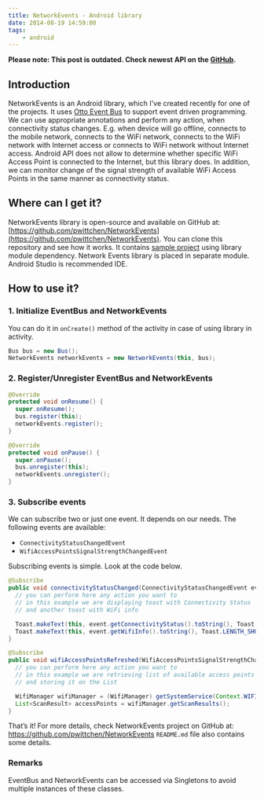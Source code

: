 ```yaml
---
title: NetworkEvents - Android library
date: 2014-08-19 14:59:00
tags:
	- android
---
```


**Please note: This post is outdated. Check newest API on the [GitHub](https://github.com/pwittchen/NetworkEvents).**

Introduction
------------

NetworkEvents is an Android library, which I've created recently for one of the projects. It uses [Otto Event Bus](http://square.github.io/otto/) to support event driven programming. We can use appropriate annotations and perform any action, when connectivity status changes. E.g. when device will go offline, connects to the mobile network, connects to the WiFi network, connects to the WiFi network with Internet access or connects to WiFi network without Internet access. Android API does not allow to determine whether specific WiFi Access Point is connected to the Internet, but this library does. In addition, we can monitor change of the signal strength of available WiFi Access Points in the same manner as connectivity status.

Where can I get it?
-------------------

NetworkEvents library is open-source and available on GitHub at: [https://github.com/pwittchen/NetworkEvents](https://github.com/pwittchen/NetworkEvents). You can clone this repository and see how it works. It contains [sample project](https://github.com/pwittchen/NetworkEvents/tree/master/example) using library module dependency. Network Events library is placed in separate module. Android Studio is recommended IDE.

How to use it?
--------------

### 1\. Initialize EventBus and NetworkEvents

You can do it in `onCreate()` method of the activity in case of using library in activity.

```java
Bus bus = new Bus();
NetworkEvents networkEvents = new NetworkEvents(this, bus);
```

### 2\. Register/Unregister EventBus and NetworkEvents

```java
@Override
protected void onResume() {
  super.onResume();
  bus.register(this);
  networkEvents.register();
}

@Override
protected void onPause() {
  super.onPause();
  bus.unregister(this);
  networkEvents.unregister();
}
```

### 3\. Subscribe events

We can subscribe two or just one event. It depends on our needs.
The following events are available:

* `ConnectivityStatusChangedEvent`
* `WifiAccessPointsSignalStrengthChangedEvent`

Subscribing events is simple. Look at the code below.


```java
@Subscribe
public void connectivityStatusChanged(ConnectivityStatusChangedEvent event) {
  // you can perform here any action you want to
  // in this example we are displaying toast with Connectivity Status
  // and another toast with WiFi info

  Toast.makeText(this, event.getConnectivityStatus().toString(), Toast.LENGTH_SHORT).show();
  Toast.makeText(this, event.getWifiInfo().toString(), Toast.LENGTH_SHORT).show();
}

@Subscribe
public void wifiAccessPointsRefreshed(WifiAccessPointsSignalStrengthChangedEvent event) {
  // you can perform here any action you want to
  // in this example we are retrieving list of available access points
  // and storing it on the List

  WifiManager wifiManager = (WifiManager) getSystemService(Context.WIFI_SERVICE);
  List<ScanResult> accessPoints = wifiManager.getScanResults();
}
```

That’s it! For more details, check NetworkEvents project on GitHub at: https://github.com/pwittchen/NetworkEvents
`README.md` file also contains some details.

### Remarks

EventBus and NetworkEvents can be accessed via Singletons to avoid multiple instances of these classes.